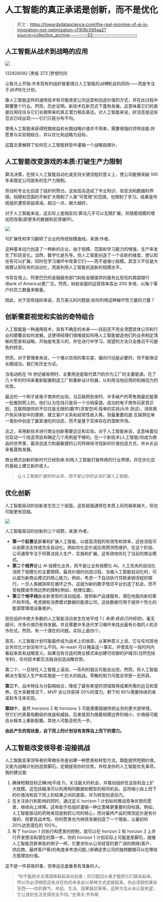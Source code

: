 # 人工智能的真正承诺是创新，而不是优化

> 原文：<https://towardsdatascience.com/the-real-promise-of-ai-is-innovation-not-optimization-cf306c565aa2?source=collection_archive---------33----------------------->

## 人工智能从战术到战略的应用

![](img/3cf49f47bdb6b3481781d90ad348f293.png)

132826092 |黑板 373 |梦想时间

让我马上开始:许多现有的组织冒着错过人工智能的*战略*机会的风险——而是专注于*战术*优化计划。

像人工智能这样的通用技术有可能改变公司运营和创造价值的方式，并在此过程中颠覆整个行业。然而，历史证明，新技术在新范式下蓬勃发展。这意味着它们的直接应用往往与它们长期带来的真正潜力相去甚远。对人工智能来说，好消息是这些范式已经出现——它们只是分布不均。

使用人工智能来获得短期收益和长期战略价值并不简单，需要很强的领导技能:将愿景与实验相结合，并以优化和战略为目标。

这篇文章解释了如何在人工智能转型中灌输一个战略指南针。

## 人工智能改变游戏的本质:打破生产力限制

算法决策，在狭义人工智能自动化或支持关键流程的意义上，使公司能够突破 100 年来既定公司固有的生产力限制。

劳动的专业化创造了组织的筒仓。这些孤岛造成了专业知识、信息流和数据的界限。规模和范围的不断扩大限制了人类“可管理”的范围，也限制了学习。结果是传统组织遭受收益递减。超过一点，越大越好。

对于人工智能来说，这实际上是相反的:算法几乎可以无限扩展，并随着规模的增加而改善(即更多的数据和反馈循环)。

![](img/ffa1b67adc3edabc700d7db42cbab7c0.png)

可扩展性和学习翻转了企业的传统规模曲线。来源:作者。

这种基本动力创造了一种新的企业，由于规模、范围和学习能力的增强，生产率发生了阶跃变化。当然，数字化是先导。但人工智能创造了一个全新的维度，使认知任务可以扩展，同时在学习循环中改善它们——而不是缩小规模。其含义不仅是大规模认知任务的自动化，而是利用人工智能创造新的规模水平。

书写在墙上。阿里巴巴的金融服务部门蚂蚁金服提供的服务比现任的美国银行(Bank of America)更广泛。然而，蚂蚁金服的运营效率高出 200 多倍，以每个客户的员工数量来衡量。

因此，对于现有组织来说，百万美元的问题是:如何利用这种破坏性力量的力量？

## 创新需要视觉和实验的奇特组合

人工智能是一种通用技术，具有不确定的未来——目前还不完全清楚具体公司和行业的颠覆会如何发展。这使得经理们很难就如何用人工智能塑造他们的业务制定清晰的愿景和战略。开始是有意义的，并在进行中学习。观望的方法只会推迟不可避免的转变。

然而，对于管理者来说，一个难以忽视的事实是，偏向行动是必要的，但不能保证长期成功。我们有历史为证。

当电动机在 19 世纪被发明时，主要用途是取代蒸汽机作为工厂的主要能源。花了几十年的时间来重新配置制造工厂和重新设计机器，以利用当地应用的机械动力的优势。

最近的一个例子是电子商务的出现。当互联网到来时，许多破产的零售商最初是第一批搬到网上的。他们认为在线只是另一个分销渠道。成功的电子商务玩家意识到，互联网提供的不仅仅是无限的(数字)货架空间:简单的实验(A/B 测试)，消除用户购买体验中的摩擦，建立客户关系和经常性收入等。但最重要的是:互联网在单一类别中创造了赢家通吃的动态，而不是基于实体存在的垄断市场。

总之，采用新技术进行商业创新需要远见和实验。对于人工智能来说，这意味着仅仅启动一个改造项目和确定几个用例是不够的。在一个新技术(人工智能)将成为商品的世界里，最具创造力和最敏捷的公司将继续寻找新的价值创造方式，并从长远来看蓬勃发展。

商业模式创新的新时代已经到来:利用人工智能打破传统的行业界限，并在优化旧的基础上建立新的收入。

> *让人工智能扩展你的业务，而不是让你的业务扩展人工智能。*

## **优化创新**

人工智能驱动的创新发生在三个层面，这些层面通常在本质上风险越来越大，但也可能更有回报。

![](img/732e133391073f38b3ca7e51ea808e85.png)

人工智能驱动的创新的三个视野。来源:作者。

*   **第一个前景**是部署和扩展人工智能，以提高流程的有效性和效率，这些流程可以由算法支持或完全自动化。例如优化定价或应用预测性维护。在这个阶段，公司通常专注于将算法投入生产、实施和扩展。这有效地优化了当前的商业模式。
*   **第二个视界**是让 AI 规模化业务，而不是让业务规模化 AI。人工任务的自动化消除了规模化的主要障碍。最具价值的创造过程，当被人工智能自动化时，可以成为新商业模式的核心能力。例如，考虑一下自动执行贷款承销流程的银行。一旦人类被排除在循环之外，这就为新的数字借贷平台创造了机会，而不受规模或市场边界的限制(例如，地理位置)。
*   **第三个地平线**由全新类型的活动组成，提供新产品或服务，潜在地面向新的客户和市场。考虑拥有消费模式数据的能源公司，这些数据可用于提供个性化的能源管理或设备维护。

现任组织中绝大多数的人工智能活动发生在地平线 1 ( *来源:我自己的经验*)。毫无疑问，许多价值仍有待发掘。并且需要许多迭代学习循环来找出最有价值的人机合作形式。然而，有一个潜在的问题。实际上是四个。

首先，人工智能计划可能最终成为战术上的收获，从某种意义上说，它与任何其他业务优化计划没有什么不同。AI-wash 可以掩盖这一事实，并使其在一段时间内看起来具有战略意义。如果没有合适的商业模式来创建可防御的护城河(当然包括专利)，任何技术都无法独自创造战略优势。

第二个，一旦球在人工智能上滚动，一系列的倡议可能会出现。然而，将人工智能解决方案投入生产和实施是一个巨大的挑战。零散的努力可能会导致一无所获。

**第三个**，战术特征与分裂相结合，降低了最有希望的领域取得成果所需的远见和营养。在大多数情况下，MVP 会让你获得 20%的潜力。剩下的 80%需要持续的承诺和专注来实现。

**第四个**，虽然 horizons 2 和 horizons 3 可能需要超越传统业务的更大胆举措，但它们代表着指数级的收益和威胁。后者是因为随着规模边界的缩小，价值链可能会从根本上重新配置。其他人可能会抢先一步。

**由此产生的现状是，自下而上的计划没有发挥自上而下的潜力。**

## 人工智能改变领导者:迎接挑战

人工智能变革领导者的卑微任务是创建一种愿景和转型方法，既能提供短期价值，又能为战略计划创造垫脚石。定期提高你的优势，并校准你的人工智能优先事项。我的建议是:

1.  确保短期目标正确(地平线 1)。关注最大的机会，并推动组织在这些机会上扩大规模。这包括瞄准可以利用相同数据和模型的相邻机会。这将缩小自上而下的价值池和自下而上的结果之间的差距，并为转型创造动力。
2.  在关注执行和影响的同时，通过定义 horizon 1 计划如何推动竞争优势的愿景，继续向上转移。这有助于给组织灌输一种比策略更重要的目标感。例如，人工智能驱动的药物发现是制药公司的核心，而对最终产品的预测定价是有价值的，但更具战术性。你的愿景也为继续发展创造了一个理由，让最初的 20%达到潜在的 100%。
3.  有了 horizon 1 对执行和愿景的控制，就可以在 horizon 2 和 horizon 3 上并行开发想法和潜在的第一步。你的 horizon 1 计划实际上可能是垫脚石，就像人工智能贷款审批的例子一样。它要求你从公司经营的更广阔的网络(客户、供应商、最终客户等)的角度来考虑问题。)来确定贵公司的独特数据可以在哪些方面增加价值。

这不是一件容易的事，但幸运总是垂青有准备的人。

> “你不能把点点滴滴串联起来向前看；你只能回头看才能把它们联系起来。所以你必须相信这些点在你的未来会以某种方式连接起来。你必须相信某些东西——你的勇气、命运、生活、因果报应等等。这种方法从未让我失望，它让我的生活变得完全不同。”史蒂夫·乔布斯